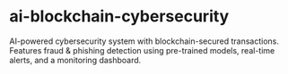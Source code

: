 # ai-blockchain-cybersecurity
AI-powered cybersecurity system with blockchain-secured transactions. Features fraud &amp; phishing detection using pre-trained models, real-time alerts, and a monitoring dashboard.
